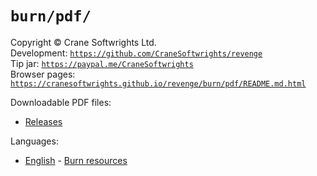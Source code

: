 # `burn/pdf/`

Copyright © Crane Softwrights Ltd.  
Development: [`https://github.com/CraneSoftwrights/revenge`](https://github.com/CraneSoftwrights/revenge)  
Tip jar: [`https://paypal.me/CraneSoftwrights`](https://paypal.me/CraneSoftwrights)  
Browser pages: [`https://cranesoftwrights.github.io/revenge/burn/pdf/README.md.html`](https://cranesoftwrights.github.io/revenge/burn/pdf/README.md.html)  

Downloadable PDF files:
- [Releases](https://github.com/CraneSoftwrights/revenge/releases)

Languages:

- [English](../../en/burn.md) - [Burn resources](../../en/burn.md)
